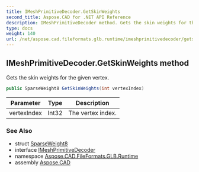 ```yaml
---
title: IMeshPrimitiveDecoder.GetSkinWeights
second_title: Aspose.CAD for .NET API Reference
description: IMeshPrimitiveDecoder method. Gets the skin weights for the given vertex
type: docs
weight: 140
url: /net/aspose.cad.fileformats.glb.runtime/imeshprimitivedecoder/getskinweights/
---
```

## IMeshPrimitiveDecoder.GetSkinWeights method

Gets the skin weights for the given vertex.

```csharp
public SparseWeight8 GetSkinWeights(int vertexIndex)
```

| Parameter | Type | Description |
| --- | --- | --- |
| vertexIndex | Int32 | The vertex index. |

### See Also

* struct [SparseWeight8](../../../aspose.cad.fileformats.glb.transforms/sparseweight8/)
* interface [IMeshPrimitiveDecoder](../)
* namespace [Aspose.CAD.FileFormats.GLB.Runtime](../../imeshprimitivedecoder/)
* assembly [Aspose.CAD](../../../)


